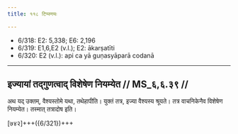 ```yaml
---
title: ११८ टिप्पणयः

---
```

- 6/318: E2: 5,338; E6: 2,196
- 6/319: E1,6,E2 (v.l.); E2: ākarṣatīti
- 6/320: E2 (v.l.): api ca yā guṇasyāparā codanā

____________________________________________


## इज्यायां तद्गुणत्वाद् विशेषेण नियम्येत // MS_६,६.३९ //

अथ यद् उक्तम्, वैश्यस्तोमे यथा, तथेहापीति। युक्तं तत्र, इज्या वैश्यस्य श्रूयते। तत्र वाचनिकेनैव विशेषेण नियम्येत। तस्मात् तत्रादोष इति।

[७४२]+++({6/321})+++